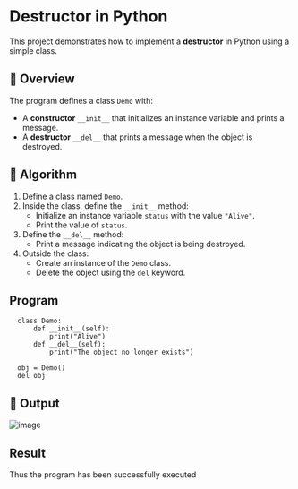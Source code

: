 # Destructor in Python

This project demonstrates how to implement a **destructor** in Python using a simple class.

## 🚀 Overview

The program defines a class `Demo` with:

- A **constructor** `__init__` that initializes an instance variable and prints a message.
- A **destructor** `__del__` that prints a message when the object is destroyed.

## 🧠 Algorithm

1. Define a class named `Demo`.
2. Inside the class, define the `__init__` method:
   - Initialize an instance variable `status` with the value `"Alive"`.
   - Print the value of `status`.
3. Define the `__del__` method:
   - Print a message indicating the object is being destroyed.
4. Outside the class:
   - Create an instance of the `Demo` class.
   - Delete the object using the `del` keyword.
## Program
```
  class Demo:
      def __init__(self):
          print("Alive")
      def __del__(self):
          print("The object no longer exists")
          
  obj = Demo()
  del obj
```
## 🧪 Output
![image](https://github.com/user-attachments/assets/babfbda2-45db-44a2-98be-cad2dd5b117a)

## Result
Thus the program has been successfully executed
